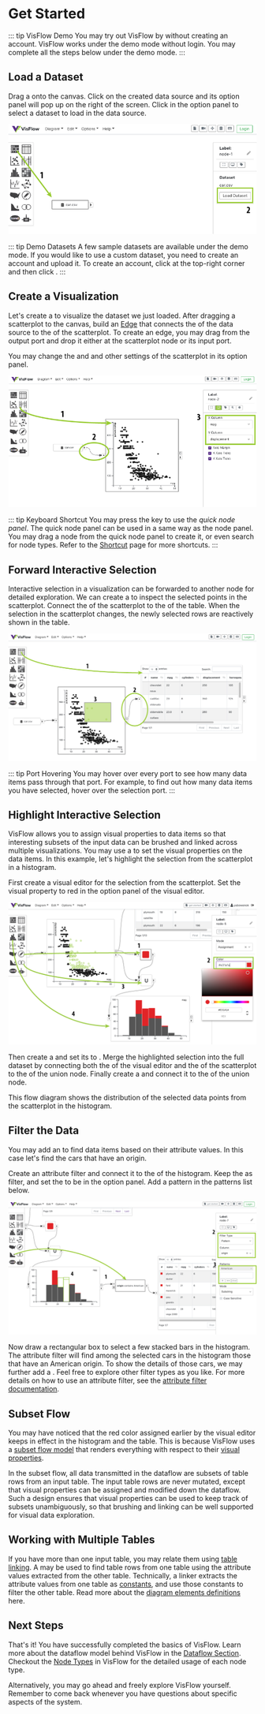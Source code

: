 # Get Started

::: tip VisFlow Demo
You may try out VisFlow by without creating an account.
VisFlow works under the demo mode without login.
You may complete all the steps below under the demo mode.
:::

## Load a Dataset

Drag a <node-type type="data-source"/> onto the canvas.
Click on the created data source and its option panel will pop up on the right of the screen.
Click <ui-button text="Load Dataset"/> in the option panel to select a dataset to load in the data source.

![Load a Dataset](./load-a-dataset.png)

::: tip Demo Datasets
A few sample datasets are available under the demo mode.
If you would like to use a custom dataset, you need to create an account and upload it.
To create an account, click <ui-button text="Login"/> at the top-right corner and then click <ui-button text="Signup"/>.
:::

## Create a Visualization
Let's create a <node-type type="scatterplot"/> to visualize the dataset we just loaded.
After dragging a scatterplot to the canvas, build an [Edge](/dataflow/diagram.html#edge) that connects the <port-type type="output"/> of the data source to the <port-type type="input"/> of the scatterplot.
To create an edge, you may drag from the output port and drop it either at the scatterplot node or its input port.

You may change the <ui-prop node-type="scatterplot" prop="x-column"/> and <ui-prop node-type="scatterplot" prop="y-column"/> and other settings of the scatterplot in its option panel.

![Create a Visualization](./create-a-visualization.png)

::: tip Keyboard Shortcut
You may press the <shortcut-key :keys="['A']"/> key to use the <i>quick node panel</i>.
The quick node panel can be used in a same way as the node panel.
You may drag a node from the quick node panel to create it, or even search for node types.
Refer to the [Shortcut](/shortcut/) page for more shortcuts.
:::

## Forward Interactive Selection
Interactive selection in a visualization can be forwarded to another node for detailed exploration.
We can create a <node-type type="table"/> to inspect the selected points in the scatterplot.
Connect the <port-type type="selection"></port-type> of the scatterplot to the <port-type type="input"></port-type> of the table.
When the selection in the scatterplot changes, the newly selected rows are reactively shown in the table.

![Forward Selection](./forward-selection.png)

::: tip Port Hovering
You may hover over every port to see how many data items pass through that port.
For example, to find out how many data items you have selected, hover over the selection port.
:::

## Highlight Interactive Selection
VisFlow allows you to assign visual properties to data items so that interesting subsets of the input data can be brushed and linked across multiple visualizations.
You may use a <node-type type="visual-editor"/> to set the visual properties on the data items.
In this example, let's highlight the selection from the scatterplot in a histogram.

First create a visual editor for the selection from the scatterplot.
Set the <ui-prop node-type="visual-editor" prop="assignment-mode-options" text="Color"/> visual property to red in the option panel of the visual editor.

![Highlight Selection](./highlight-selection.png)

Then create a <node-type type="set-operator"/> and set its <ui-prop node-type="set-operator" prop="mode" text="Mode"/> to <ui-value text="Union"/>.
Merge the highlighted selection into the full dataset by connecting both the <port-type type="output"/> of the visual editor and the <port-type type="output"/> of the scatterplot to the <port-type type="multi-input"></port-type> of the union node.
Finally create a <node-type type="histogram"/> and connect it to the <port-type type="output"></port-type> of the union node.

This flow diagram shows the distribution of the selected data points from the scatterplot in the histogram.

## Filter the Data
You may add an <node-type type="attribute-filter"/> to find data items based on their attribute values.
In this case let's find the cars that have an <ui-value text="American"/> origin.

Create an attribute filter and connect it to the <port-type type="selection"/> of the histogram.
Keep the <ui-prop node-type="attribute-filter" prop="filter-types" text="filter type"/> as <ui-value text="Pattern"/> filter,
and set the <ui-prop node-type="attribute-filter" prop="column" text="column"/> to be <ui-value text="origin"/> in the option panel.
Add a pattern <ui-value text="American"/> in the patterns list below.

![Filter the Data](./filter-data.png)

Now draw a rectangular box to select a few stacked bars in the histogram.
The attribute filter will find among the selected cars in the histogram those that have an American origin.
To show the details of those cars, we may further add a <node-type type="table"/>.
Feel free to explore other filter types as you like.
For more details on how to use an attribute filter, see the [attribute filter documentation](/node/attribute-filter.html).

## Subset Flow
You may have noticed that the red color assigned earlier by the visual editor keeps in effect in the histogram and the table.
This is because VisFlow uses a [subset flow model](/dataflow/subsetflow.md) that renders everything with respect to their [visual properties](/dataflow/diagram.html#visual-property).

In the subset flow, all data transmitted in the dataflow are subsets of table rows from an input table.
The input table rows are never mutated, except that visual properties can be assigned and modified down the dataflow.
Such a design ensures that visual properties can be used to keep track of subsets unambiguously, so that brushing and linking can be well supported for visual data exploration.

## Working with Multiple Tables
If you have more than one input table, you may relate them using [table linking](/dataflow/linking.md).
A <node-type type="linker"/> may be used to find table rows from one table using the attribute values extracted from the other table.
Technically, a linker extracts the attribute values from one table as [constants](/dataflow/diagram.html#constant),
and use those constants to filter the other table.
Read more about the [diagram elements definitions](/dataflow/diagram.md) here.


## Next Steps

That's it!
You have successfully completed the basics of VisFlow.
Learn more about the dataflow model behind VisFlow in the [Dataflow Section](/dataflow/).
Checkout the [Node Types](/node/) in VisFlow for the detailed usage of each node type.

Alternatively, you may go ahead and freely explore VisFlow yourself.
Remember to come back whenever you have questions about specific aspects of the system.
